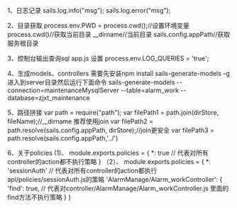 1、日志记录
  sails.log.info("msg");
  sails.log.error("msg");

2、目录获取
  process.env.PWD = process.cwd();//设置环境变量
  process.cwd()//获取当前目录
  __dirname//当前目录
  sails.config.appPath//获取服务根目录

3、控制台输出查询sql
  app.js 设置
  process.env.LOG_QUERIES = 'true';

4、生成models、controllers
  需要先安装npm install sails-generate-models -g
  进入到server目录然后运行下面命令
  sails-generate-models --connection=maintenanceMysqlServer --table=alarm_work --database=zjxt_maintenance

5、路径拼接
  var path = require("path");
  var filePath1 = path.join(dirStore, fileName);//__dirname 推荐使用join
  var filePath2 = path.resolve(sails.config.appPath, dirStore);//join更安全
  var filePath3 = path.resolve(sails.config.appPath,'../')

6、关于policies
  (1)、 module.exports.policies = {
           *: true   // 代表对所有controller的action都不执行策略
        }
  （2）、 module.exports.policies = {
             *: 'sessionAuth'   // 代表对所有controller的action都执行 api/policies/sessionAuth.js的策略
             'AlarmManage/Alarm_workController': {
             		'find': true,  // 代表对controller/AlarmManage/Alarm_workController.js 里面的find方法不执行策略
             	}
          }
